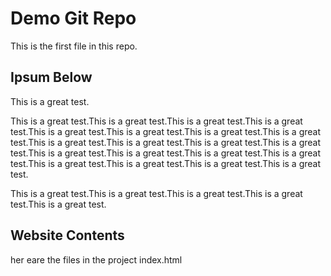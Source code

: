 # Demo Git Repo

This is the first file in this repo.



## Ipsum Below

This is a great test.


This is a great test.This is a great test.This is a great test.This is a great test.This is a great test.This is a great test.This is a great test.This is a great test.This is a great test.This is a great test.This is a great test.This is a great test.This is a great test.This is a great test.This is a great test.This is a great test.This is a great test.This is a great test.This is a great test.This is a great test.

This is a great test.This is a great test.This is a great test.This is a great test.This is a great test.

## Website Contents
her eare the files in the project
index.html